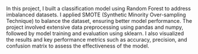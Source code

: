 In this project, I built a classification model using Random Forest to address imbalanced datasets. I applied SMOTE (Synthetic Minority Over-sampling Technique) to balance the dataset, ensuring better model performance. The project involved extensive data preprocessing using pandas and numpy, followed by model training and evaluation using sklearn. I also visualized the results and key performance metrics such as accuracy, precision, and confusion matrix to assess the effectiveness of the model.

